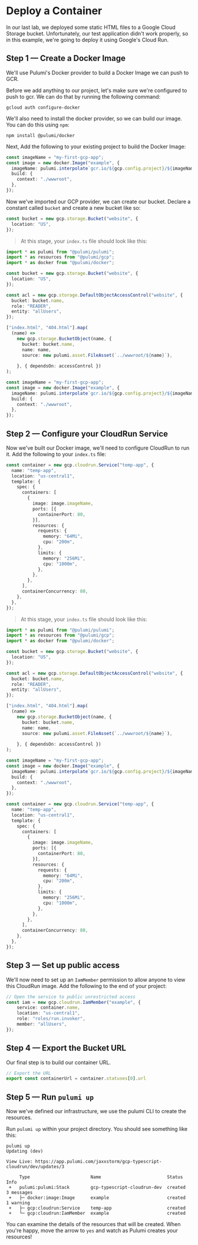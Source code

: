 # Deploy a Container

In our last lab, we deployed some static HTML files to a Google Cloud Storage bucket. Unfortunately, our test application didn't work properly, so in this example, we're going to deploy it using Google's Cloud Run.

## Step 1 &mdash; Create a Docker Image

We'll use Pulumi's Docker provider to build a Docker Image we can push to GCR.

Before we add anything to our project, let's make sure we're configured to push to gcr. We can do that by running the following command:

```
gcloud auth configure-docker
```

We'll also need to install the docker provider, so we can build our image. You can do this using `npm`:

```
npm install @pulumi/docker
```

Next, Add the following to your existing project to build the Docker Image:

```typescript
const imageName = "my-first-gcp-app";
const image = new docker.Image("example", {
  imageName: pulumi.interpolate`gcr.io/${gcp.config.project}/${imageName}:latest`,
  build: {
    context: "./wwwroot",
  },
});
```



Now we've imported our GCP provider, we can create our bucket. Declare a constant called `bucket` and create a new bucket like so:

```typescript
const bucket = new gcp.storage.Bucket("website", {
  location: "US",
});
```

> At this stage, your `index.ts` file should look like this:

```typescript
import * as pulumi from "@pulumi/pulumi";
import * as resources from "@pulumi/gcp";
import * as docker from "@pulumi/docker";

const bucket = new gcp.storage.Bucket("website", {
  location: "US",
});

const acl = new gcp.storage.DefaultObjectAccessControl("website", {
  bucket: bucket.name,
  role: "READER",
  entity: "allUsers",
});

["index.html", "404.html"].map(
  (name) =>
    new gcp.storage.BucketObject(name, {
      bucket: bucket.name,
      name: name,
      source: new pulumi.asset.FileAsset(`../wwwroot/${name}`),
      
    }, { dependsOn: accessControl })
);

const imageName = "my-first-gcp-app";
const image = new docker.Image("example", {
  imageName: pulumi.interpolate`gcr.io/${gcp.config.project}/${imageName}:latest`,
  build: {
    context: "./wwwroot",
  },
});
```

## Step 2 &mdash; Configure your CloudRun Service

Now we've built our Docker image, we'll need to configure CloudRun to run it. Add the following to your `index.ts` file:

```typescript
const container = new gcp.cloudrun.Service("temp-app", {
  name: "temp-app",
  location: "us-central1",
  template: {
    spec: {
      containers: [
        {
          image: image.imageName,
          ports: [{
            containerPort: 80,
          }],
          resources: {
            requests: {
              memory: "64Mi",
              cpu: "200m",
            },
            limits: {
              memory: "256Mi",
              cpu: "1000m",
            },
          },
        },
      ],
      containerConcurrency: 80,
    },
  },
});
```

> At this stage, your `index.ts` file should look like this:

```typescript
import * as pulumi from "@pulumi/pulumi";
import * as resources from "@pulumi/gcp";
import * as docker from "@pulumi/docker";

const bucket = new gcp.storage.Bucket("website", {
  location: "US",
});

const acl = new gcp.storage.DefaultObjectAccessControl("website", {
  bucket: bucket.name,
  role: "READER",
  entity: "allUsers",
});

["index.html", "404.html"].map(
  (name) =>
    new gcp.storage.BucketObject(name, {
      bucket: bucket.name,
      name: name,
      source: new pulumi.asset.FileAsset(`../wwwroot/${name}`),
      
    }, { dependsOn: accessControl })
);

const imageName = "my-first-gcp-app";
const image = new docker.Image("example", {
  imageName: pulumi.interpolate`gcr.io/${gcp.config.project}/${imageName}:latest`,
  build: {
    context: "./wwwroot",
  },
});

const container = new gcp.cloudrun.Service("temp-app", {
  name: "temp-app",
  location: "us-central1",
  template: {
    spec: {
      containers: [
        {
          image: image.imageName,
          ports: [{
            containerPort: 80,
          }],
          resources: {
            requests: {
              memory: "64Mi",
              cpu: "200m",
            },
            limits: {
              memory: "256Mi",
              cpu: "1000m",
            },
          },
        },
      ],
      containerConcurrency: 80,
    },
  },
});
```

## Step 3 &mdash; Set up public access

We'll now need to set up an `IamMember` permission to allow anyone to view this CloudRun image. Add the following to the end of your project:

```typescript
// Open the service to public unrestricted access
const iam = new gcp.cloudrun.IamMember("example", {
    service: container.name,
    location: "us-central1",
    role: "roles/run.invoker",
    member: "allUsers",
});
```

## Step 4 &mdash; Export the Bucket URL

Our final step is to build our container URL.

```typescript
// Export the URL
export const containerUrl = container.statuses[0].url
```

## Step 5 &mdash; Run `pulumi up`

Now we've defined our infrastructure, we use the pulumi CLI to create the resources.

Run `pulumi up` within your project directory. You should see something like this:

```
pulumi up
Updating (dev)

View Live: https://app.pulumi.com/jaxxstorm/gcp-typescript-cloudrun/dev/updates/3

     Type                       Name                         Status      Info
 +   pulumi:pulumi:Stack        gcp-typescript-cloudrun-dev  created     3 messages
 +   ├─ docker:image:Image      example                      created     1 warning
 +   ├─ gcp:cloudrun:Service    temp-app                     created
 +   └─ gcp:cloudrun:IamMember  example                      created
```

You can examine the details of the resources that will be created. When you're happy, move the arrow to `yes` and watch as Pulumi creates your resources!
